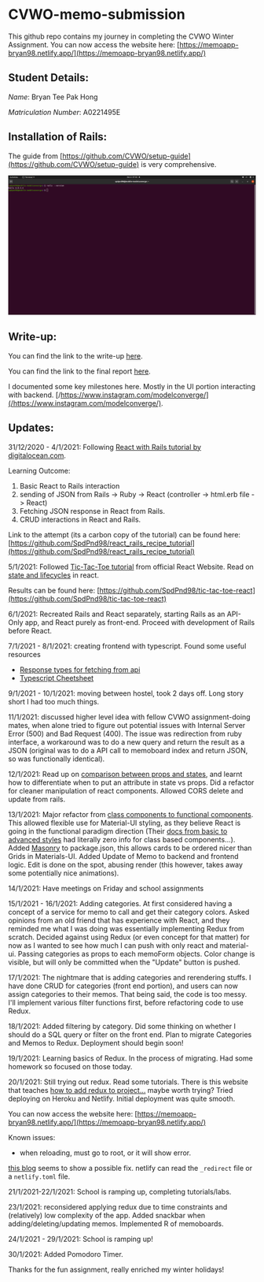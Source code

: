 # CVWO-memo-submission
This github repo contains my journey in completing the CVWO Winter Assignment.
You can now access the website here: [https://memoapp-bryan98.netlify.app/](https://memoapp-bryan98.netlify.app/)


## Student Details:

*Name*: Bryan Tee Pak Hong

*Matriculation Number*: A0221495E

## Installation of Rails:
The guide from [https://github.com/CVWO/setup-guide](https://github.com/CVWO/setup-guide) is very comprehensive.

![Rails installed Successfully!](/images/rails_installed.png "Rails installed Successfully!")

## Write-up:
You can find the link to the write-up [here](/docs/writeup.pdf).

You can find the link to the final report [here](/docs/CVWO&#32;Final&#32;Report.pdf).

I documented some key milestones here. Mostly in the UI portion interacting with backend. [/https://www.instagram.com/modelconverge/](/https://www.instagram.com/modelconverge/).

## Updates:

31/12/2020 - 4/1/2021: Following [React with Rails tutorial by digitalocean.com](https://www.digitalocean.com/community/tutorials/how-to-set-up-a-ruby-on-rails-project-with-a-react-frontend).

Learning Outcome:
1. Basic React to Rails interaction
2. sending of JSON from Rails -> Ruby -> React (controller -> html.erb file -> React)
3. Fetching JSON response in React from Rails.
4. CRUD interactions in React and Rails.

Link to the attempt (its a carbon copy of the tutorial) can be found here: [https://github.com/SpdPnd98/react_rails_recipe_tutorial](https://github.com/SpdPnd98/react_rails_recipe_tutorial)

5/1/2021: Followed [Tic-Tac-Toe tutorial](https://reactjs.org/tutorial/tutorial.html#setup-for-the-tutorial) from official React Website. Read on [state and lifecycles](https://reactjs.org/docs/state-and-lifecycle.html) in react. 


Results can be found here: [https://github.com/SpdPnd98/tic-tac-toe-react](https://github.com/SpdPnd98/tic-tac-toe-react)

6/1/2021: Recreated Rails and React separately, starting Rails as an API-Only app, and React purely as front-end. Proceed with development of Rails before React.

7/1/2021 - 8/1/2021: creating frontend with typescript. Found some useful resources
- [Response types for fetching from api](https://medium.com/@isachenx/making-a-fetch-request-with-typescript-4a6b523f1e69)
- [Typescript Cheetsheet](https://github.com/typescript-cheatsheets/react#reacttypescript-cheatsheets)

9/1/2021 - 10/1/2021: moving between hostel, took 2 days off. Long story short I had too much things.

11/1/2021: discussed higher level idea with fellow CVWO assignment-doing mates, when alone tried to figure out potential issues with Internal Server Error (500) and Bad Request (400). The issue was redirection from ruby interface, a workaround was to do a new query and return the result as a JSON (original was to do a API call to memoboard index and return JSON, so was functionally identical).

12/1/2021: Read up on [comparison between props and states](https://github.com/uberVU/react-guide/blob/master/props-vs-state.md), and learnt how to differentiate when to put an attribute in state vs props. Did a refactor for cleaner manipulation of react components. Allowed CORS delete and update from rails.

13/1/2021: Major refactor from [class components to functional components](https://nimblewebdeveloper.com/blog/convert-react-class-to-function-component). This allowed flexible use for Material-UI styling, as they believe React is going in the functional paradigm direction (Their [docs from basic to advanced styles](https://material-ui.com/styles/basics/) had literally zero info for class based components...). Added [Masonry](https://www.npmjs.com/package/react-masonry-component) to package.json, this allows cards to be ordered nicer than Grids in Materials-UI. Added Update of Memo to backend and frontend logic. Edit is done on the spot, abusing render (this however, takes away some potentially nice animations). 

14/1/2021: Have meetings on Friday and school assignments

15/1/2021 - 16/1/2021: Adding categories. At first considered having a concept of a service for memo to call and get their category colors. Asked opinions from an old friend that has experience with React, and they reminded me what I was doing was essentially implementing Redux from scratch. Decided against using Redux (or even concept for that matter) for now as I wanted to see how much I can push with only react and material-ui. Passing categories as props to each memoForm objects. Color change is visible, but will only be committed when the "Update" button is pushed.

17/1/2021: The nightmare that is adding categories and rerendering stuffs. I have done CRUD for categories (front end portion), and users can now assign categories to their memos. That being said, the code is too messy. I'll implement various filter functions first, before refactoring code to use Redux. 

18/1/2021: Added filtering by category. Did some thinking on whether I should do a SQL query or filter on the front end. Plan to migrate Categories and Memos to Redux. Deployment should begin soon!

19/1/2021: Learning basics of Redux. In the process of migrating. Had some homework so focused on those today.

20/1/2021: Still trying out redux. Read some tutorials. There is this website that teaches [how to add redux to project...](https://www.freecodecamp.org/news/how-to-use-redux-in-your-react-typescript-app/) maybe worth trying? Tried deploying on Heroku and Netlify. Initial deployment was quite smooth. 

You can now access the website here: [https://memoapp-bryan98.netlify.app/](https://memoapp-bryan98.netlify.app/)

Known issues: 
- when reloading, must go to root, or it will show error.

[this blog](https://www.netlify.com/blog/2019/01/16/redirect-rules-for-all-how-to-configure-redirects-for-your-static-site/) seems to show a possible fix. netlify can read the `_redirect` file or a `netlify.toml` file.

21/1/2021-22/1/2021: School is ramping up, completing tutorials/labs.

23/1/2021: reconsidered applying redux due to time constraints and (relatively) low complexity of the app. Added snackbar when adding/deleting/updating memos. Implemented R of memoboards.

24/1/2021 - 29/1/2021: School is ramping up!

30/1/2021: Added Pomodoro Timer.

Thanks for the fun assignment, really enriched my winter holidays!